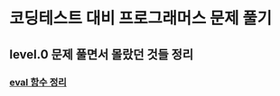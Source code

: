 # 코딩테스트 대비 프로그래머스 문제 풀기

## level.0 문제 풀면서 몰랐던 것들 정리

### [eval 함수 정리](https://www.notion.so/eval-5eefcfd496c4431aadf850761851aad5?pvs=4)



